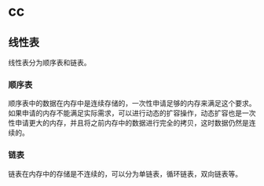 # cc

## 线性表

线性表分为顺序表和链表。

### 顺序表

顺序表中的数据在内存中是连续存储的，一次性申请足够的内存来满足这个要求。
如果申请的内存不能满足实际需求，可以进行动态的扩容操作，动态扩容也是一次性申请更大的内存，并且将之前内存中的数据进行完全的拷贝，这时数据仍然是连续的。

### 链表

链表在内存中的存储是不连续的，可以分为单链表，循环链表，双向链表等。
